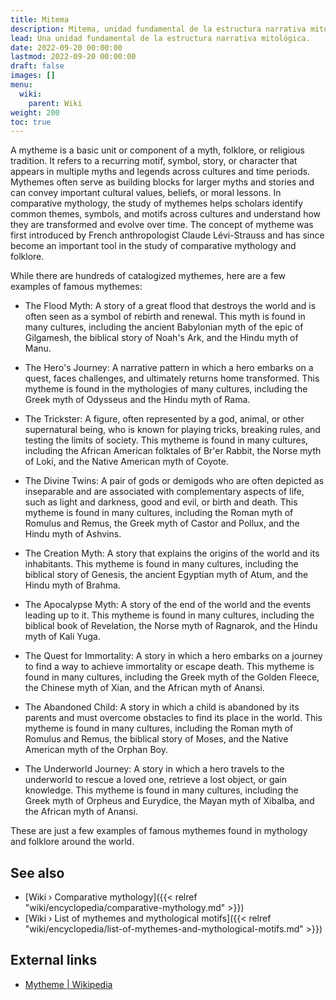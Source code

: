 ```yaml
---
title: Mitema
description: Mitema, unidad fundamental de la estructura narrativa mitológica.
lead: Una unidad fundamental de la estructura narrativa mitológica.
date: 2022-09-20 00:00:00
lastmod: 2022-09-20 00:00:00
draft: false
images: []
menu:
  wiki:
    parent: Wiki
weight: 200
toc: true
---
```


A mytheme is a basic unit or component of a myth, folklore, or religious tradition. It refers to a recurring motif, symbol, story, or character that appears in multiple myths and legends across cultures and time periods. Mythemes often serve as building blocks for larger myths and stories and can convey important cultural values, beliefs, or moral lessons. In comparative mythology, the study of mythemes helps scholars identify common themes, symbols, and motifs across cultures and understand how they are transformed and evolve over time. The concept of mytheme was first introduced by French anthropologist Claude Lévi-Strauss and has since become an important tool in the study of comparative mythology and folklore.

While there are hundreds of catalogized mythemes, here are a few examples of famous mythemes:

- The Flood Myth: A story of a great flood that destroys the world and is often seen as a symbol of rebirth and renewal. This myth is found in many cultures, including the ancient Babylonian myth of the epic of Gilgamesh, the biblical story of Noah's Ark, and the Hindu myth of Manu.

- The Hero's Journey: A narrative pattern in which a hero embarks on a quest, faces challenges, and ultimately returns home transformed. This mytheme is found in the mythologies of many cultures, including the Greek myth of Odysseus and the Hindu myth of Rama.

- The Trickster: A figure, often represented by a god, animal, or other supernatural being, who is known for playing tricks, breaking rules, and testing the limits of society. This mytheme is found in many cultures, including the African American folktales of Br'er Rabbit, the Norse myth of Loki, and the Native American myth of Coyote.

- The Divine Twins: A pair of gods or demigods who are often depicted as inseparable and are associated with complementary aspects of life, such as light and darkness, good and evil, or birth and death. This mytheme is found in many cultures, including the Roman myth of Romulus and Remus, the Greek myth of Castor and Pollux, and the Hindu myth of Ashvins.

- The Creation Myth: A story that explains the origins of the world and its inhabitants. This mytheme is found in many cultures, including the biblical story of Genesis, the ancient Egyptian myth of Atum, and the Hindu myth of Brahma.

- The Apocalypse Myth: A story of the end of the world and the events leading up to it. This mytheme is found in many cultures, including the biblical book of Revelation, the Norse myth of Ragnarok, and the Hindu myth of Kali Yuga.

- The Quest for Immortality: A story in which a hero embarks on a journey to find a way to achieve immortality or escape death. This mytheme is found in many cultures, including the Greek myth of the Golden Fleece, the Chinese myth of Xian, and the African myth of Anansi.

- The Abandoned Child: A story in which a child is abandoned by its parents and must overcome obstacles to find its place in the world. This mytheme is found in many cultures, including the Roman myth of Romulus and Remus, the biblical story of Moses, and the Native American myth of the Orphan Boy.

- The Underworld Journey: A story in which a hero travels to the underworld to rescue a loved one, retrieve a lost object, or gain knowledge. This mytheme is found in many cultures, including the Greek myth of Orpheus and Eurydice, the Mayan myth of Xibalba, and the African myth of Anansi.

These are just a few examples of famous mythemes found in mythology and folklore around the world.

## See also

- [Wiki › Comparative mythology]({{< relref "wiki/encyclopedia/comparative-mythology.md" >}})
- [Wiki › List of mythemes and mythological motifs]({{< relref "wiki/encyclopedia/list-of-mythemes-and-mythological-motifs.md" >}})

## External links

- [Mytheme | Wikipedia](https://en.wikipedia.org/wiki/Mytheme)